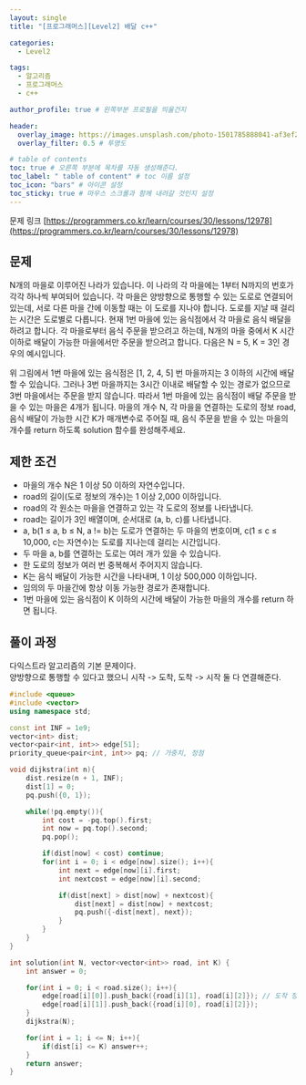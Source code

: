 ```yaml
---
layout: single
title: "[프로그래머스][Level2] 배달 c++"

categories:
  - Level2

tags:
  - 알고리즘
  - 프로그래머스
  - c++

author_profile: true # 왼쪽부분 프로필을 띄울건지

header:
  overlay_image: https://images.unsplash.com/photo-1501785888041-af3ef285b470?ixlib=rb-1.2.1&ixid=eyJhcHBfaWQiOjEyMDd9&auto=format&fit=crop&w=1350&q=80
  overlay_filter: 0.5 # 투명도

# table of contents
toc: true # 오른쪽 부분에 목차를 자동 생성해준다.
toc_label: " table of content" # toc 이름 설정
toc_icon: "bars" # 아이콘 설정
toc_sticky: true # 마우스 스크롤과 함께 내려갈 것인지 설정
---
```


문제 링크 [https://programmers.co.kr/learn/courses/30/lessons/12978](https://programmers.co.kr/learn/courses/30/lessons/12978)

## 문제

N개의 마을로 이루어진 나라가 있습니다. 이 나라의 각 마을에는 1부터 N까지의 번호가 각각 하나씩 부여되어 있습니다. 각 마을은 양방향으로 통행할 수 있는 도로로 연결되어 있는데, 서로 다른 마을 간에 이동할 때는 이 도로를 지나야 합니다. 도로를 지날 때 걸리는 시간은 도로별로 다릅니다. 현재 1번 마을에 있는 음식점에서 각 마을로 음식 배달을 하려고 합니다. 각 마을로부터 음식 주문을 받으려고 하는데, N개의 마을 중에서 K 시간 이하로 배달이 가능한 마을에서만 주문을 받으려고 합니다. 다음은 N = 5, K = 3인 경우의 예시입니다.

위 그림에서 1번 마을에 있는 음식점은 [1, 2, 4, 5] 번 마을까지는 3 이하의 시간에 배달할 수 있습니다. 그러나 3번 마을까지는 3시간 이내로 배달할 수 있는 경로가 없으므로 3번 마을에서는 주문을 받지 않습니다. 따라서 1번 마을에 있는 음식점이 배달 주문을 받을 수 있는 마을은 4개가 됩니다.
마을의 개수 N, 각 마을을 연결하는 도로의 정보 road, 음식 배달이 가능한 시간 K가 매개변수로 주어질 때, 음식 주문을 받을 수 있는 마을의 개수를 return 하도록 solution 함수를 완성해주세요.

## 제한 조건

- 마을의 개수 N은 1 이상 50 이하의 자연수입니다.
- road의 길이(도로 정보의 개수)는 1 이상 2,000 이하입니다.
- road의 각 원소는 마을을 연결하고 있는 각 도로의 정보를 나타냅니다.
- road는 길이가 3인 배열이며, 순서대로 (a, b, c)를 나타냅니다.
- a, b(1 ≤ a, b ≤ N, a != b)는 도로가 연결하는 두 마을의 번호이며, c(1 ≤ c ≤ 10,000, c는 자연수)는 도로를 지나는데 걸리는 시간입니다.
- 두 마을 a, b를 연결하는 도로는 여러 개가 있을 수 있습니다.
- 한 도로의 정보가 여러 번 중복해서 주어지지 않습니다.
- K는 음식 배달이 가능한 시간을 나타내며, 1 이상 500,000 이하입니다.
- 임의의 두 마을간에 항상 이동 가능한 경로가 존재합니다.
- 1번 마을에 있는 음식점이 K 이하의 시간에 배달이 가능한 마을의 개수를 return 하면 됩니다.

## 풀이 과정

다익스트라 알고리즘의 기본 문제이다.  
양방향으로 통행할 수 있다고 했으니 시작 -> 도착, 도착 -> 시작 둘 다 연결해준다.

```c++
#include <queue>
#include <vector>
using namespace std;

const int INF = 1e9;
vector<int> dist;
vector<pair<int, int>> edge[51];
priority_queue<pair<int, int>> pq; // 가중치, 정점

void dijkstra(int n){
    dist.resize(n + 1, INF);
    dist[1] = 0;
    pq.push({0, 1});

    while(!pq.empty()){
        int cost = -pq.top().first;
        int now = pq.top().second;
        pq.pop();

        if(dist[now] < cost) continue;
        for(int i = 0; i < edge[now].size(); i++){
            int next = edge[now][i].first;
            int nextcost = edge[now][i].second;

            if(dist[next] > dist[now] + nextcost){
                dist[next] = dist[now] + nextcost;
                pq.push({-dist[next], next});
            }
        }
    }
}

int solution(int N, vector<vector<int>> road, int K) {
    int answer = 0;

    for(int i = 0; i < road.size(); i++){
        edge[road[i][0]].push_back({road[i][1], road[i][2]}); // 도착 정점, 가중치
        edge[road[i][1]].push_back({road[i][0], road[i][2]});
    }
    dijkstra(N);

    for(int i = 1; i <= N; i++){
        if(dist[i] <= K) answer++;
    }
    return answer;
}
```
